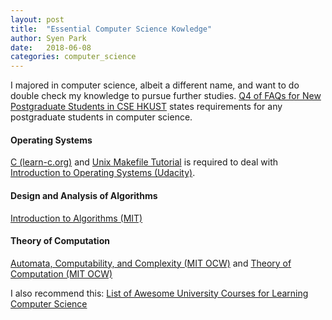 ```yaml
---
layout: post
title:  "Essential Computer Science Kowledge"
author: Syen Park
date:   2018-06-08
categories: computer_science
---
```


I majored in computer science, albeit a different name, and want to do double check my knowledge to pursue further studies. [Q4 of FAQs for New Postgraduate Students in CSE HKUST](https://www.cse.ust.hk/pg/newStudents/#preparation) states requirements for any postgraduate students in computer science.

#### __Operating Systems__
[C (learn-c.org)](http://www.learn-c.org/) and [Unix Makefile Tutorial](https://www.tutorialspoint.com/makefile/index.htm) is required to deal with [Introduction to Operating Systems (Udacity)](https://www.udacity.com/course/introduction-to-operating-systems--ud923).

#### __Design and Analysis of Algorithms__
[Introduction to Algorithms (MIT)](https://courses.csail.mit.edu/6.006/fall11/notes.shtml)

#### __Theory of Computation__
[Automata, Computability, and Complexity (MIT OCW)](https://ocw.mit.edu/courses/electrical-engineering-and-computer-science/6-045j-automata-computability-and-complexity-spring-2011/) and [Theory of Computation (MIT OCW)](https://ocw.mit.edu/courses/mathematics/18-404j-theory-of-computation-fall-2006/)

I also recommend this: [List of Awesome University Courses for Learning Computer Science](https://github.com/prakhar1989/awesome-courses#introduction-to-cs)
